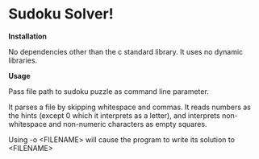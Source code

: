 # Sudoku Solver!

**Installation**

No dependencies other than the c standard library. It uses no dynamic libraries.

**Usage**

Pass file path to sudoku puzzle as command line parameter.

It parses a file by skipping whitespace and commas. It reads numbers as the hints (except 0 which it interprets as a 
letter), and interprets non-whitespace and non-numeric characters as empty squares. 

Using -o \<FILENAME\> will cause the program to write its solution to \<FILENAME\>

